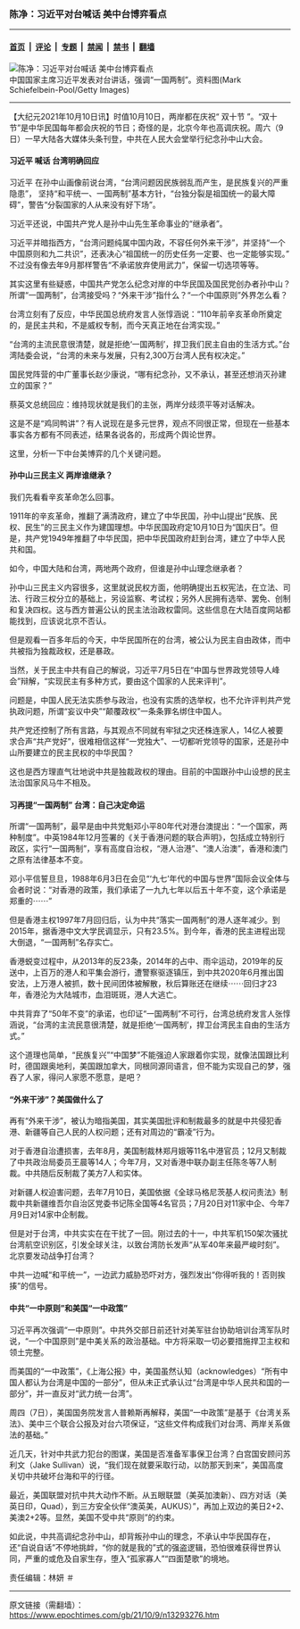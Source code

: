 ### 陈净：习近平对台喊话 美中台博弈看点

---

#### [首页](../../../..?n13293276) &nbsp;|&nbsp; [评论](../../../../../epoch-comment?n13293276) &nbsp;|&nbsp; [专题](../../../../../epoch-special?n13293276) &nbsp;|&nbsp; [禁闻](../../../../../epoch-news?n13293276) &nbsp;|&nbsp; [禁书](../../../../../books?n13293276) &nbsp;|&nbsp; [翻墙](https://github.com/gfw-breaker/nogfw/blob/master/README.md?n13293276)


<div><img alt="陈净：习近平对台喊话 美中台博弈看点" class="attachment-djy_600_400 size-djy_600_400 wp-post-image" src="https://i.epochtimes.com/assets/uploads/2019/01/gettyimages-1076520702-594x594a.jpg"/>
<div class="caption">
 中国国家主席习近平发表对台讲话，强调“一国两制”。资料图(Mark Schiefelbein-Pool/Getty Images)
</div></div><hr/><div class="post_content" id="artbody" itemprop="articleBody">
 <!-- article content begin -->
 <p>
  【大纪元2021年10月10日讯】时值10月10日，两岸都在庆祝“
  <ok href="https://www.epochtimes.com/gb/tag/%E5%8F%8C%E5%8D%81%E8%8A%82.html">
   双十节
  </ok>
  ”。“双十节”是中华民国每年都会庆祝的节日；奇怪的是，北京今年也高调庆祝。周六（9日）一早大陆各大媒体头条刊登，中共在人民大会堂举行纪念孙中山大会。
 </p>
 <h4>
  <ok href="https://www.epochtimes.com/gb/tag/%E4%B9%A0%E8%BF%91%E5%B9%B3.html">
   习近平
  </ok>
  喊话 台湾明确回应
 </h4>
 <p>
  <ok href="https://www.epochtimes.com/gb/tag/%E4%B9%A0%E8%BF%91%E5%B9%B3.html">
   习近平
  </ok>
  在孙中山画像前说台湾，“台湾问题因民族弱乱而产生，是民族复兴的严重隐患”， 坚持“和平统一、一国两制”基本方针，“台独分裂是祖国统一的最大障碍”，警告“分裂国家的人从来没有好下场”。
 </p>
 <p>
  习近平还说，中国共产党人是孙中山先生革命事业的“继承者”。
 </p>
 <p>
  习近平并暗指西方，“台湾问题纯属中国内政，不容任何外来干涉”，并坚持“一个中国原则和九二共识”，还表决心“祖国统一的历史任务一定要、也一定能够实现。” 不过没有像去年9月那样警告“不承诺放弃使用武力”，保留一切选项等等。
 </p>
 <p>
  其实这里有些疑惑，中国共产党怎么纪念对岸的中华民国及国民党创办者孙中山？所谓“一国两制”，台湾接受吗？“外来干涉”指什么？“一个中国原则”外界怎么看？
 </p>
 <p>
  台湾立刻有了反应，中华民国总统府发言人张惇涵说：“110年前辛亥革命所奠定的，是民主共和，不是威权专制，而今天真正地在台湾实现。”
 </p>
 <p>
  “台湾的主流民意很清楚，就是拒绝‘一国两制’，捍卫我们民主自由的生活方式。”台湾陆委会说，“台湾的未来与发展，只有2,300万台湾人民有权决定。”
 </p>
 <p>
  国民党阵营的中广董事长赵少康说，“哪有纪念孙，又不承认，甚至还想消灭孙建立的国家？”
 </p>
 <p>
  蔡英文总统回应：维持现状就是我们的主张，两岸分歧须平等对话解决。
 </p>
 <p>
  这是不是“鸡同鸭讲”？有人说现在是多元世界，观点不同很正常，但现在一些基本事实各方都有不同表述，结果各说各的，形成两个舆论世界。
 </p>
 <p>
  这里，分析一下中台美博弈的几个关键问题。
 </p>
 <h4>
  孙中山三民主义 两岸谁继承？
 </h4>
 <p>
  我们先看看辛亥革命怎么回事。
 </p>
 <p>
  1911年的辛亥革命，推翻了满清政府，建立了中华民国，孙中山提出“民族、民权、民生”的三民主义作为建国理想。中华民国政府定10月10日为“国庆日”。但是，共产党1949年推翻了中华民国，把中华民国政府赶到台湾，建立了中华人民共和国。
 </p>
 <p>
  如今，中国大陆和台湾，两地两个政府，但谁是孙中山理念继承者？
 </p>
 <p>
  孙中山三民主义内容很多，这里就说民权方面，他明确提出五权宪法，在立法、司法、行政三权分立的基础上，另设监察、考试权；另外人民拥有选举、罢免、创制和复决四权。这与西方普遍公认的民主法治政权雷同。这些信息在大陆百度网站都能找到，应该说北京不否认。
 </p>
 <p>
  但是观看一百多年后的今天，中华民国所在的台湾，被公认为民主自由政体，而中共被指为独裁政权，还是暴政。
 </p>
 <p>
  当然，关于民主中共有自己的解说，习近平7月5日在“中国与世界政党领导人峰会”辩解，“实现民主有多种方式，要由这个国家的人民来评判”。
 </p>
 <p>
  问题是，中国人民无法实质参与政治，也没有实质的选举权，也不允许评判共产党执政问题，所谓“妄议中央”“颠覆政权”一条条罪名绑住中国人。
 </p>
 <p>
  共产党还控制了所有言路，与其观点不同就有牢狱之灾还株连家人，14亿人被要求合声“共产党好”，很难相信这样“一党独大”、一切都听党领导的国家，还是孙中山所要建立的民主民权的中华民国？
 </p>
 <p>
  这也是西方理直气壮地说中共是独裁政权的理由。目前的中国跟孙中山设想的民主法治国家风马牛不相及。
 </p>
 <h4>
  习再提“一国两制” 台湾：自己决定命运
 </h4>
 <p>
  所谓“一国两制”，最早是由中共党魁邓小平80年代对港台澳提出：“一个国家，两种制度”。中英1984年12月签署的《关于香港问题的联合声明》，包括成立特别行政区，实行“一国两制”，享有高度自治权，“港人治港”、“澳人治澳”，香港和澳门之原有法律基本不变。
 </p>
 <p>
  邓小平信誓旦旦，1988年6月3日在会见“‘九七’年代的中国与世界”国际会议全体与会者时说：“对香港的政策，我们承诺了一九九七年以后五十年不变，这个承诺是郑重的⋯⋯”
 </p>
 <p>
  但是香港主权1997年7月回归后，认为中共“落实一国两制”的港人逐年减少。到2015年，据香港中文大学民调显示，只有23.5%。到今年，香港的民主进程出现大倒退，“一国两制”名存实亡。
 </p>
 <p>
  香港蜕变过程中，从2013年的反23条，2014年的占中、雨伞运动，2019年的反送中，上百万的港人和平集会游行，遭警察驱逐镇压，到中共2020年6月推出国安法，上万港人被抓，数十民间团体被解散，秋后算账还在继续⋯⋯回归才23年，香港沦为大陆城市，血泪斑斑，港人大逃亡。
 </p>
 <p>
  中共背弃了“50年不变”的承诺，也印证“一国两制”不可行，台湾总统府发言人张惇涵说，“台湾的主流民意很清楚，就是拒绝‘一国两制’，捍卫台湾民主自由的生活方式。”
 </p>
 <p>
  这个道理也简单，“民族复兴”“中国梦”不能强迫人家跟着你实现，就像法国跟比利时，德国跟奥地利，美国跟加拿大，同根同源同语言，但不能为实现自己的梦，强吞了人家，得问人家愿不愿意，是吧？
 </p>
 <h4>
  “外来干涉”？美国做什么了
 </h4>
 <p>
  再有“外来干涉”，被认为暗指美国，其实美国批评和制裁最多的就是中共侵犯香港、新疆等自己人民的人权问题；还有对周边的“霸凌”行为。
 </p>
 <p>
  对于香港自治遭损害，去年8月，美国制裁林郑月娥等11名中港官员；12月又制裁了中共政治局委员王晨等14人；今年7月，又对香港中联办副主任陈冬等7人制裁。中共随后反制裁了美方7人和实体。
 </p>
 <p>
  对新疆人权迫害问题，去年7月10日，美国依据《全球马格尼茨基人权问责法》制裁中共新疆维吾尔自治区党委书记陈全国等4名官员；7月20日对11家中企、今年7月9日对14家中企制裁。
 </p>
 <p>
  但是对于台湾，中共实实在在干扰了一回。刚过去的十一，中共军机150架次骚扰台湾航空识别区，引发全球关注，以致台湾防长发声“从军40年来最严峻时刻”。北京要发动战争打台湾？
 </p>
 <p>
  中共一边喊“和平统一”，一边武力威胁恐吓对方，强烈发出“你得听我的！否则挨揍”的信号。
 </p>
 <h4>
  中共“一中原则”和美国“一中政策”
 </h4>
 <p>
  习近平再次强调“一中原则”。中共外交部日前还针对美军驻台协助培训台湾军队时说，“一个中国原则”是中美关系的政治基础。中方将采取一切必要措施捍卫主权和领土完整。
 </p>
 <p>
  而美国的“一中政策”，《上海公报》中，美国虽然认知（acknowledges）“所有中国人都认为台湾是中国的一部分”，但从未正式承认过“台湾是中华人民共和国的一部分”，并一直反对“武力统一台湾”。
 </p>
 <p>
  周四（7日），美国国务院发言人普赖斯再解释，美国“一中政策”是基于《台湾关系法》、美中三个联合公报及对台六项保证，“这些文件构成我们对台湾、两岸关系做法的基础。”
 </p>
 <p>
  近几天，针对中共武力犯台的图谋，美国是否准备军事保卫台湾？白宫国安顾问苏利文（Jake Sullivan）说，“我们现在就要采取行动，以防那天到来”，美国高度关切中共破坏台海和平的行径。
 </p>
 <p>
  最近，美国联盟对抗中共大动作不断。从五眼联盟（美英加澳新）、四方对话（美英日印，Quad），到三方安全伙伴“澳英美，AUKUS）”，再加上双边的美日2+2、美澳2+2等。显然，美国不受中共“原则”的约束。
 </p>
 <p>
  如此说，中共高调纪念孙中山，却背叛孙中山的理念，不承认中华民国存在，还“自说自话”不停地挑衅，“你的就是我的”式的强盗逻辑，恐怕很难获得世界认同，严重的或危及自家生存，堕入“孤家寡人”“四面楚歌”的境地。
 </p>
 <p>
  责任编辑：林妍 ＃
 </p>
 <!-- article content end -->
 <div id="below_article_ad">
 </div>
</div>


---

原文链接（需翻墙）：https://www.epochtimes.com/gb/21/10/9/n13293276.htm